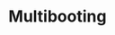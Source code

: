---
lang: fr
layout: doc
redirect_to: https://github.com/Qubes-Community/Contents/blob/master/docs/configuration/multiboot.md
ref: 112
title: Multibooting
---